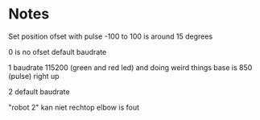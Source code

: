 # Notes

Set position ofset with pulse -100 to 100 is around 15 degrees

0 is no ofset default baudrate

1  baudrate 115200 (green and red led) and doing weird things base is 850 (pulse) right up

2 default baudrate


"robot 2" kan niet rechtop elbow is fout